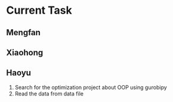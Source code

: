 # Current Task

## Mengfan


## Xiaohong


## Haoyu
1. Search for the optimization project about OOP using gurobipy
2. Read the data from data file